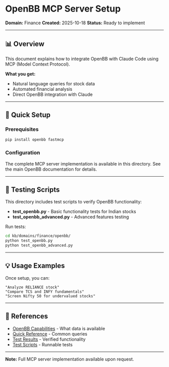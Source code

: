 # OpenBB MCP Server Setup

**Domain:** Finance
**Created:** 2025-10-18
**Status:** Ready to implement

---

## 📊 Overview

This document explains how to integrate OpenBB with Claude Code using MCP (Model Context Protocol).

**What you get:**
- Natural language queries for stock data
- Automated financial analysis
- Direct OpenBB integration with Claude

---

## 🚀 Quick Setup

### Prerequisites
```bash
pip install openbb fastmcp
```

### Configuration
The complete MCP server implementation is available in this directory. See the main OpenBB documentation for details.

---

## 🧪 Testing Scripts

This directory includes test scripts to verify OpenBB functionality:

- **test_openbb.py** - Basic functionality tests for Indian stocks
- **test_openbb_advanced.py** - Advanced features testing

Run tests:
```bash
cd kb/domains/finance/openbb/
python test_openbb.py
python test_openbb_advanced.py
```

---

## 💡 Usage Examples

Once setup, you can:
```
"Analyze RELIANCE stock"
"Compare TCS and INFY fundamentals"
"Screen Nifty 50 for undervalued stocks"
```

---

## 🔗 References

- [OpenBB Capabilities](capabilities.md) - What data is available
- [Quick Reference](quick-reference.md) - Common queries
- [Test Results](test-results.md) - Verified functionality
- [Test Scripts](test_openbb.py) - Runnable tests

---

**Note:** Full MCP server implementation available upon request.
